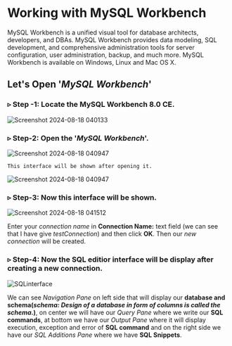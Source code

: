 # Working with MySQL Workbench

MySQL Workbench is a unified visual tool for database architects, developers, and DBAs. MySQL Workbench provides data modeling, SQL development, and comprehensive administration tools for server configuration, user administration, backup, and much more. MySQL Workbench is available on Windows, Linux and Mac OS X.


## Let's Open '*MySQL Workbench*'

### ▹ **Step -1:** Locate the **MySQL Workbench 8.0 CE**.
  ![Screenshot 2024-08-18 040133](https://github.com/user-attachments/assets/43f1ab7b-a290-40ef-88e6-0e2590a2096e)

### ▹ **Step-2:** Open the '*MySQL Workbench*'.

![Screenshot 2024-08-18 040947](https://github.com/user-attachments/assets/028d184b-c68f-4ee4-b10b-45dc3ae59e9a)
```
This interface will be shown after opening it.
```
![Screenshot 2024-08-18 040947](https://github.com/user-attachments/assets/9cde70d7-d8d1-4482-b79c-a2e03a62ea41)

### ▹ **Step-3:** Now this interface will be shown.
  
![Screenshot 2024-08-18 041512](https://github.com/user-attachments/assets/b3a1a479-0919-4432-b00c-0a3f95f7ef9a)

Enter your *connection name* in **Connection Name:** text field (we can see that I have give *testConnection*) and then click **OK**. Then our *new connection* will be created.

### ▹ **Step-4**: Now the SQL editior interface will be display after creating a new connection.
![SQLinterface](https://github.com/user-attachments/assets/b28b343b-e7ff-46e3-97e2-45efb87fe6ef)

We can see *Navigation Pane* on left side that will display our **database and schema(*schema:  Design of a database in form of columns is called the schema.*)**, on center we will have our *Query Pane* where we write our **SQL commands**, at bottom we have our *Output Pane* where it will display execution, exception and error of **SQL command** and on the right side we have our *SQL Additions Pane* where we have **SQL Snippets**.